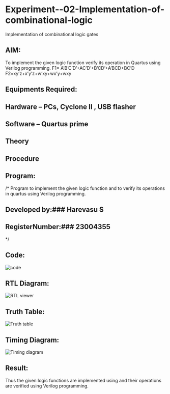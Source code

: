 # Experiment--02-Implementation-of-combinational-logic
Implementation of combinational logic gates
 
## AIM:
To implement the given logic function verify its operation in Quartus using Verilog programming.
 F1= A’B’C’D’+AC’D’+B’CD’+A’BCD+BC’D
F2=xy’z+x’y’z+w’xy+wx’y+wxy
 
 
 
## Equipments Required:
## Hardware – PCs, Cyclone II , USB flasher
## Software – Quartus prime


## Theory
 

## Procedure
## Program:
/*
Program to implement the given logic function and to verify its operations in quartus using Verilog programming.


## Developed by:### Harevasu S 

## RegisterNumber:### 23004355  
*/

## Code:

![code](https://github.com/Harevasu/Experiment--02-Implementation-of-combinational-logic-/assets/147985044/5bd450d7-1292-4002-8450-3fee2923ce99)

## RTL Diagram:

![RTL viewer](https://github.com/Harevasu/Experiment--02-Implementation-of-combinational-logic-/assets/147985044/967296be-1207-448c-97a2-e878958f5f12)
 
## Truth Table:
![Truth table](https://github.com/Harevasu/Experiment--02-Implementation-of-combinational-logic-/assets/147985044/1ea08827-dfb3-4a66-b96d-391a5972ad26)


## Timing Diagram:
![Timing diagram](https://github.com/Harevasu/Experiment--02-Implementation-of-combinational-logic-/assets/147985044/79559ebd-b19e-4aa9-b333-dd9ef6915e74)

## Result:
Thus the given logic functions are implemented using  and their operations are verified using Verilog programming.
